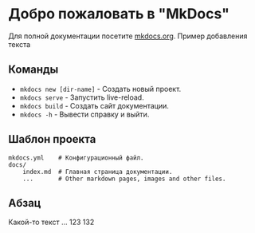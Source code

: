 # Добро пожаловать в "MkDocs"

Для полной документации посетите [mkdocs.org](https://www.mkdocs.org).
Пример добавления текста

## Команды

* `mkdocs new [dir-name]` - Создать новый проект.
* `mkdocs serve` - Запустить live-reload.
* `mkdocs build` - Создать сайт документации.
* `mkdocs -h` - Вывести справку и выйти.

## Шаблон проекта

    mkdocs.yml    # Конфигурационный файл.
    docs/
        index.md  # Главная страница документации.
        ...       # Other markdown pages, images and other files.
## Абзац
Какой-то текст ... 123 132
